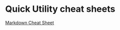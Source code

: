 # Quick Utility cheat sheets

[Markdown Cheat Sheet](https://github.com/Chuxtr76/Util/blob/main/Markdown.md)

